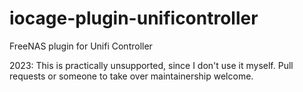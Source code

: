 # iocage-plugin-unificontroller
FreeNAS plugin for Unifi Controller

2023:
This is practically unsupported, since I don't use it myself.
Pull requests or someone to take over maintainership welcome.
